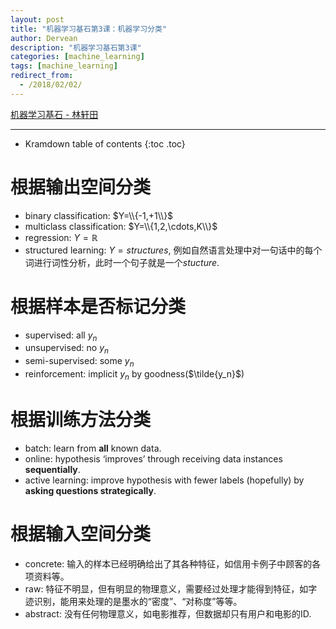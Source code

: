 ```yaml
---
layout: post
title: "机器学习基石第3课：机器学习分类"
author: Dervean
description: "机器学习基石第3课"
categories: [machine_learning]
tags: [machine_learning]
redirect_from:
  - /2018/02/02/
---
```


[机器学习基石 - 林轩田](https://www.csie.ntu.edu.tw/~htlin/course/mlfound17fall/)

---

* Kramdown table of contents
{:toc .toc}

# 根据输出空间分类

* binary classification: $Y=\\{-1,+1\\}$
* multiclass classification: $Y=\\{1,2,\cdots,K\\}$
* regression: $Y = \mathbb{R}$
* structured learning: $Y= structures$, 例如自然语言处理中对一句话中的每个词进行词性分析，此时一个句子就是一个$stucture$.

# 根据样本是否标记分类

* supervised: all $y_n$
* unsupervised: no $y_n$
* semi-supervised: some $y_n$
* reinforcement: implicit $y_n$ by goodness($\tilde{y_n}$)

# 根据训练方法分类

* batch: learn from **all** known data.
* online: hypothesis ‘improves’ through receiving data instances **sequentially**.
* active learning: improve hypothesis with fewer labels (hopefully) by **asking questions strategically**.

# 根据输入空间分类

* concrete: 输入的样本已经明确给出了其各种特征，如信用卡例子中顾客的各项资料等。
* raw: 特征不明显，但有明显的物理意义，需要经过处理才能得到特征，如字迹识别，能用来处理的是墨水的“密度”、“对称度”等等。
* abstract: 没有任何物理意义，如电影推荐，但数据却只有用户和电影的ID.




